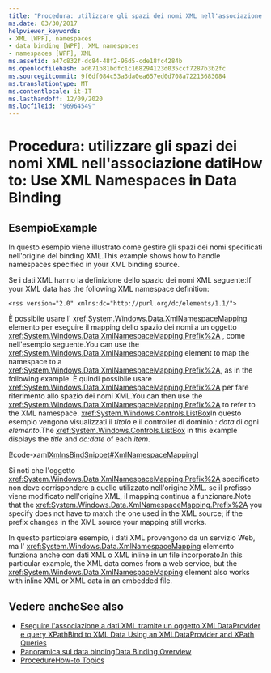 ```yaml
---
title: "Procedura: utilizzare gli spazi dei nomi XML nell'associazione dati"
ms.date: 03/30/2017
helpviewer_keywords:
- XML [WPF], namespaces
- data binding [WPF], XML namespaces
- namespaces [WPF], XML
ms.assetid: a47c832f-dc84-48f2-96d5-cde18fc4284b
ms.openlocfilehash: ad671b81bdfc1c168294123d035ccf7287b3b2fc
ms.sourcegitcommit: 9f6df084c53a3da0ea657ed0d708a72213683084
ms.translationtype: MT
ms.contentlocale: it-IT
ms.lasthandoff: 12/09/2020
ms.locfileid: "96964549"
---
```

# <a name="how-to-use-xml-namespaces-in-data-binding"></a><span data-ttu-id="b9026-102">Procedura: utilizzare gli spazi dei nomi XML nell'associazione dati</span><span class="sxs-lookup"><span data-stu-id="b9026-102">How to: Use XML Namespaces in Data Binding</span></span>
## <a name="example"></a><span data-ttu-id="b9026-103">Esempio</span><span class="sxs-lookup"><span data-stu-id="b9026-103">Example</span></span>
 <span data-ttu-id="b9026-104">In questo esempio viene illustrato come gestire gli spazi dei nomi specificati nell'origine del binding XML.</span><span class="sxs-lookup"><span data-stu-id="b9026-104">This example shows how to handle namespaces specified in your XML binding source.</span></span>

 <span data-ttu-id="b9026-105">Se i dati XML hanno la definizione dello spazio dei nomi XML seguente:</span><span class="sxs-lookup"><span data-stu-id="b9026-105">If your XML data has the following XML namespace definition:</span></span>

 `<rss version="2.0" xmlns:dc="http://purl.org/dc/elements/1.1/">`

 <span data-ttu-id="b9026-106">È possibile usare l' <xref:System.Windows.Data.XmlNamespaceMapping> elemento per eseguire il mapping dello spazio dei nomi a un oggetto <xref:System.Windows.Data.XmlNamespaceMapping.Prefix%2A> , come nell'esempio seguente.</span><span class="sxs-lookup"><span data-stu-id="b9026-106">You can use the <xref:System.Windows.Data.XmlNamespaceMapping> element to map the namespace to a <xref:System.Windows.Data.XmlNamespaceMapping.Prefix%2A>, as in the following example.</span></span> <span data-ttu-id="b9026-107">È quindi possibile usare <xref:System.Windows.Data.XmlNamespaceMapping.Prefix%2A> per fare riferimento allo spazio dei nomi XML.</span><span class="sxs-lookup"><span data-stu-id="b9026-107">You can then use the <xref:System.Windows.Data.XmlNamespaceMapping.Prefix%2A> to refer to the XML namespace.</span></span> <span data-ttu-id="b9026-108"><xref:System.Windows.Controls.ListBox>In questo esempio vengono visualizzati il *titolo* e il controller di dominio *: data* di ogni *elemento*.</span><span class="sxs-lookup"><span data-stu-id="b9026-108">The <xref:System.Windows.Controls.ListBox> in this example displays the *title* and *dc:date* of each *item*.</span></span>

 [!code-xaml[XmlnsBindSnippet#XmlNamespaceMapping](~/samples/snippets/csharp/VS_Snippets_Wpf/XmlnsBindSnippet/CS/Window1.xaml#xmlnamespacemapping)]

 <span data-ttu-id="b9026-109">Si noti che l'oggetto <xref:System.Windows.Data.XmlNamespaceMapping.Prefix%2A> specificato non deve corrispondere a quello utilizzato nell'origine XML. se il prefisso viene modificato nell'origine XML, il mapping continua a funzionare.</span><span class="sxs-lookup"><span data-stu-id="b9026-109">Note that the <xref:System.Windows.Data.XmlNamespaceMapping.Prefix%2A> you specify does not have to match the one used in the XML source; if the prefix changes in the XML source your mapping still works.</span></span>

 <span data-ttu-id="b9026-110">In questo particolare esempio, i dati XML provengono da un servizio Web, ma l' <xref:System.Windows.Data.XmlNamespaceMapping> elemento funziona anche con dati XML o XML inline in un file incorporato.</span><span class="sxs-lookup"><span data-stu-id="b9026-110">In this particular example, the XML data comes from a web service, but the <xref:System.Windows.Data.XmlNamespaceMapping> element also works with inline XML or XML data in an embedded file.</span></span>

## <a name="see-also"></a><span data-ttu-id="b9026-111">Vedere anche</span><span class="sxs-lookup"><span data-stu-id="b9026-111">See also</span></span>

- [<span data-ttu-id="b9026-112">Eseguire l'associazione a dati XML tramite un oggetto XMLDataProvider e query XPath</span><span class="sxs-lookup"><span data-stu-id="b9026-112">Bind to XML Data Using an XMLDataProvider and XPath Queries</span></span>](how-to-bind-to-xml-data-using-an-xmldataprovider-and-xpath-queries.md)
- [<span data-ttu-id="b9026-113">Panoramica sul data binding</span><span class="sxs-lookup"><span data-stu-id="b9026-113">Data Binding Overview</span></span>](/dotnet/desktop-wpf/data/data-binding-overview)
- [<span data-ttu-id="b9026-114">Procedure</span><span class="sxs-lookup"><span data-stu-id="b9026-114">How-to Topics</span></span>](data-binding-how-to-topics.md)
